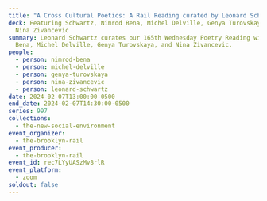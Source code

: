 ```yaml
---
title: "A Cross Cultural Poetics: A Rail Reading curated by Leonard Schwartz"
deck: Featuring Schwartz, Nimrod Bena, Michel Delville, Genya Turovskaya, and
  Nina Zivancevic
summary: Leonard Schwartz curates our 165th Wednesday Poetry Reading with Nimrod
  Bena, Michel Delville, Genya Turovskaya, and Nina Zivancevic.
people:
  - person: nimrod-bena
  - person: michel-delville
  - person: genya-turovskaya
  - person: nina-zivancevic
  - person: leonard-schwartz
date: 2024-02-07T13:00:00-0500
end_date: 2024-02-07T14:30:00-0500
series: 997
collections:
  - the-new-social-environment
event_organizer:
  - the-brooklyn-rail
event_producer:
  - the-brooklyn-rail
event_id: rec7LYyUASzMv8rlR
event_platform:
  - zoom
soldout: false
---
```

